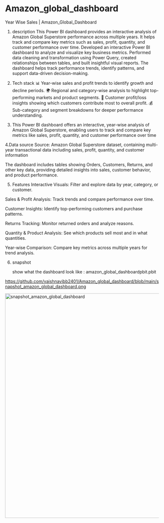 # Amazon_global_dashboard

Year Wise Sales | Amazon_Global_Dashboard

 1. description
    This Power BI dashboard provides an interactive analysis of Amazon Global Superstore performance across multiple years. 
    It helps track and compare key metrics such as sales, profit, quantity, and customer performance over time.
    Developed an interactive Power BI dashboard to analyze and visualize key business metrics.
    Performed data cleaning and transformation using Power Query, created relationships between tables, 
    and built insightful visual reports. The dashboard helps track performance trends, identify patterns,
    and support data-driven decision-making.

2. Tech stack
   📊 Year-wise sales and profit trends to identify growth and decline periods.
   🌍 Regional and category-wise analysis to highlight top-performing markets and product segments.
   👥 Customer profit/loss insights showing which customers contribute most to overall profit.
   💰 Sub-category and segment breakdowns for deeper performance understanding.

3. This Power BI dashboard offers an interactive, year-wise analysis of Amazon Global Superstore,
   enabling users to track and compare key metrics like sales, profit, quantity, and customer performance over time

4.Data source 
   Source: Amazon Global Superstore dataset, containing multi-year transactional data including sales,
   profit, quantity, and customer information

  The dashboard includes tables showing Orders, Customers, Returns, and other key data, providing detailed insights into sales,
  customer behavior, and product performance.

5. Features
   Interactive Visuals: Filter and explore data by year, category, or customer.

  Sales & Profit Analysis: Track trends and compare performance over time.

  Customer Insights: Identify top-performing customers and purchase patterns.

  Returns Tracking: Monitor returned orders and analyze reasons.

  Quantity & Product Analysis: See which products sell most and in what quantities.

  Year-wise Comparison: Compare key metrics across multiple years for trend analysis.

6. snapshot

   show what the dashboard look like : amazon_global_dashboardpbit.pbit
   
  https://github.com/vaishnavibb2401/Amazon_global_dashboard/blob/main/snapshot_amazon_global_dashboard.png 
   
<img width="1309" height="733" alt="snapshot_amazon_global_dashboard" src="https://github.com/user-attachments/assets/f15e657a-eb87-4186-9285-fdb715dc84ed" />


  
